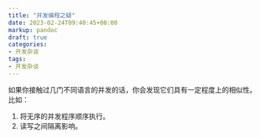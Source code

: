 ```yaml
---
title: "并发编程之疑"
date: 2023-02-24T09:40:45+08:00
markup: pandoc
draft: true
categories:
- 开发杂谈
tags:
- 开发杂谈
---
```


如果你接触过几门不同语言的并发的话，你会发现它们具有一定程度上的相似性。比如：

1. 将无序的并发程序顺序执行。
2. 读写之间隔离影响。
